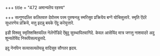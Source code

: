 +++
title = "472 अमान्यतॆय रहस्य"

+++
सत्गुणदल्लि कलितवरु देवोत्तम परम पुरुषनन्नु स्मरिसुव प्रक्रियॆय बग्गॆ योचिसुत्तारॆ. स्मृति ऎंदरॆ सुधारणॆय प्रक्रियॆ, मत्तु इदन्नु बयकॆ ऎंदू करॆयुत्तारॆ.

इडी विश्ववु स्मृतिशक्तियल्लि नॆलॆगॊंडिदॆ ऎंबुदु सुस्थापितवागिदॆ. केवल आसॆयिंद मात्र जगत्तु नाशवादरॆ अदु शून्यतॆयिंद निरूपिसल्पडुत्तदॆ.

इदु नॆनपिन सत्यासत्यतॆयन्नु वादिसुव सौगतर हृदय.

